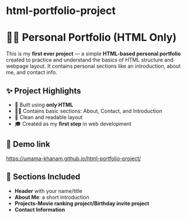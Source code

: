 # html-portfolio-project
# 🧑‍💻 Personal Portfolio (HTML Only)

This is my **first ever project** — a simple **HTML-based personal portfolio** created to practice and understand the basics of HTML structure and webpage layout. It contains personal sections like an introduction, about me, and contact info.

## ✨ Project Highlights

- 🧱 Built using **only HTML**
- 🧑‍💼 Contains basic sections: About, Contact, and Introduction
- 📄 Clean and readable layout
- 🎓 Created as my **first step** in web development

## 📸 Demo link
https://umama-khanam.github.io/html-portfolio-project/


## 🧾 Sections Included

- **Header** with your name/title
- **About Me**: a short introduction
- **Projects-Movie ranking project/Birthday invite project**
- **Contact Information**



